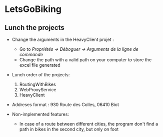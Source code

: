 # LetsGoBiking
## Lunch the projects
- Change the arguments in the HeavyClient projet :
  - Go to *Propriétés -> Déboguer -> Arguments de la ligne de commande*
  - Change the path with a valid path on your computer to store the excel file generated

- Lunch order of the projects:
  1. RoutingWithBikes
  2. WebProxyService
  3. HeavyClient

- Addreses format :
930 Route des Colles, 06410 Biot

- Non-implemented features:
  - In case of a route between different cities, the program don't find a path in bikes in the second city, but only on foot
